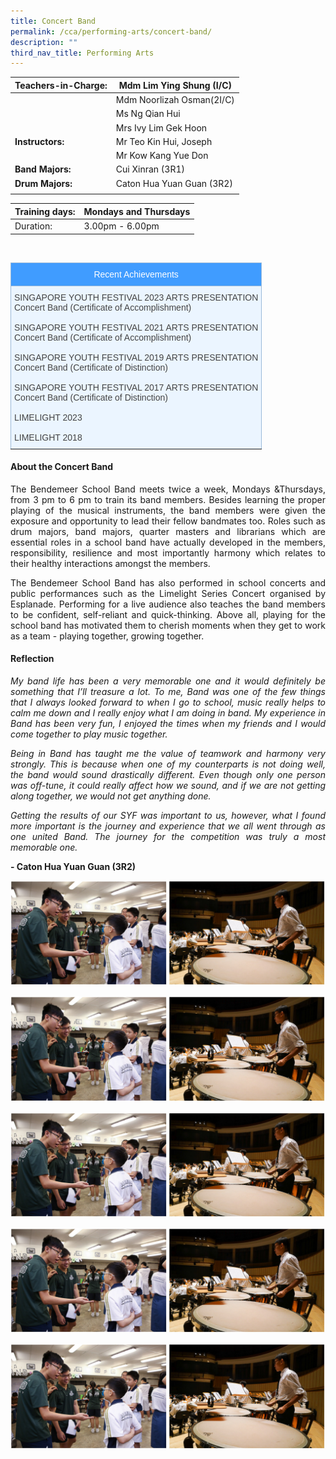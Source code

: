 ```yaml
---
title: Concert Band
permalink: /cca/performing-arts/concert-band/
description: ""
third_nav_title: Performing Arts
---
```

|  **Teachers-in-Charge:** | Mdm Lim Ying Shung (I/C)  | 
| -------- | -------- |
|  | Mdm Noorlizah Osman(2I/C) |
|  | Ms Ng Qian Hui |
|  | Mrs Ivy Lim Gek Hoon |
|**Instructors:** | Mr Teo Kin Hui, Joseph|
|  | Mr Kow Kang Yue Don |
|**Band Majors:** |  Cui Xinran (3R1)  |
|**Drum Majors:** |  Caton Hua Yuan Guan (3R2)| 
|  |  |

| Training days: | Mondays and Thursdays  |
| - | -|
| Duration: |  3.00pm - 6.00pm |

<br><style type="text/css">
.tg  {border-collapse:collapse;border-color:#9ABAD9;border-spacing:0;}
.tg td{background-color:#EBF5FF;border-color:#9ABAD9;border-style:solid;border-width:1px;color:#444;
  font-family:Arial, sans-serif;font-size:14px;overflow:hidden;padding:10px 5px;word-break:normal;}
.tg th{background-color:#409cff;border-color:#9ABAD9;border-style:solid;border-width:1px;color:#fff;
  font-family:Arial, sans-serif;font-size:14px;font-weight:normal;overflow:hidden;padding:10px 5px;word-break:normal;}
.tg .tg-3jrd{border-color:inherit;font-family:"Lucida Sans Unicode", "Lucida Grande", sans-serif !important;font-size:medium;
  text-align:left;vertical-align:top}
</style>
<table class="tg">
<thead>
  <tr>
    <th class="tg-3jrd">Recent Achievements<br></th>
  </tr>
</thead>
<tbody>
  <tr>
    <td class="tg-3jrd">
		SINGAPORE YOUTH FESTIVAL 2023 ARTS PRESENTATION<br>
Concert Band (Certificate of Accomplishment)<br>
			<br>
SINGAPORE YOUTH FESTIVAL 2021 ARTS PRESENTATION<br>
Concert Band (Certificate of Accomplishment)<br>
			<br>
SINGAPORE YOUTH FESTIVAL 2019 ARTS PRESENTATION<br>
Concert Band (Certificate of Distinction)<br>
			<br>
SINGAPORE YOUTH FESTIVAL 2017 ARTS PRESENTATION<br>
Concert Band (Certificate of Distinction)<br><br>
LIMELIGHT 2023<br><br>
LIMELIGHT 2018</td>
  </tr>
</tbody>
</table>

#### About the Concert Band

<p style="text-align:justify">The Bendemeer School Band meets twice a week, Mondays &amp;Thursdays, from 3 pm to 6 pm to train its band members. Besides learning the proper playing of the musical instruments, the band members were given the exposure and opportunity to lead their fellow bandmates too.  Roles such as drum majors, band majors, quarter masters and librarians which are essential roles in a school band have actually developed in the members, responsibility, resilience and most importantly harmony which relates to their healthy interactions amongst the members. </p>

<p style="text-align:justify">The Bendemeer School Band has also performed in school concerts and public performances such as the Limelight Series Concert organised by Esplanade. Performing for a live audience also teaches the band members to be confident, self-reliant and quick-thinking. Above all, playing for the school band has motivated them to cherish moments when they get to work as a team - playing together, growing together.</p>


#### Reflection

<p style="text-align:justify; font-style:italic">My band life has been a very memorable one and it would definitely be something that I’ll treasure a lot. To me, Band was one of the few things that I always looked forward to when I go to school, music really helps to calm me down and I really enjoy what I am doing in band. My experience in Band has been very fun, I enjoyed the times when my friends and I would come together to play music together. </p>

<p style="text-align:justify; font-style:italic">Being in Band has taught me the value of teamwork and harmony very strongly. This is because when one of my counterparts is not doing well, the band would sound drastically different. Even though only one person was off-tune, it could really affect how we sound, and if we are not getting along together, we would not get anything done. </p>

<p style="text-align:justify; font-style:italic">Getting the results of our SYF was important to us, however, what I found more important is the journey and experience that we all went through as one united Band. The journey for the competition was truly a most memorable one.</p>

**- Caton Hua Yuan Guan (3R2)**

![](/images/Cca/cca-concertband-04.jpg)

![](/images/Cca/cca-concertband-04.jpg)

![](/images/Cca/cca-concertband-04.jpg)

![](/images/Cca/cca-concertband-04.jpg)

![](/images/Cca/cca-concertband-04.jpg)